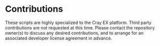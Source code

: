 # Contributions

These scripts are highly specialized to the Cray EX platform.  Third party
contributions are not requested at this time.  Please contact the repository
owner(s) to discuss any desired contributions, and to arrange for an 
associated developer license agreement in advance.